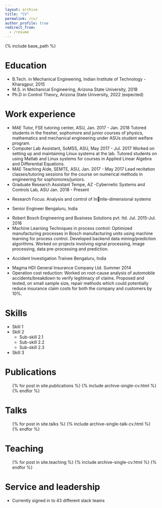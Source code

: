 ```yaml
---
layout: archive
title: "CV"
permalink: /cv/
author_profile: true
redirect_from:
  - /resume
---
```


{% include base_path %}

Education
======
* B.Tech. in Mechanical Engineering, Indian Institute of Technology - Kharagpur, 2015
* M.S. in Mechanical Engineering, Arizona State University, 2018
* Ph.D in Control Theory, Arizona State University, 2022 (expected)

Work experience
======
* MAE Tutor, FSE tutoring center, ASU, Jan. 2017 - Jan. 2018
Tutored students in the fresher, sophomore and junior courses of physics, mathematics and mechanical engineering under
ASUs student welfare program.
* Computer Lab Assistant, SoMSS, ASU, May 2017 - Jul. 2017
Worked on setting up and maintaining Linux systems at the lab. Tutored students on using Matlab and Linux systems
for courses in Applied Linear Algebra and Differential Equations.
* MAE Teaching Aide, SEMTE, ASU, Jan. 2017 - May 2017
Lead recitation classes/tutoring sessions for the course on numerical methods in engineering for sophomores/juniors.
* Graduate Research Assistant Tempe, AZ
-Cybernetic Systems and Controls Lab, ASU Jan. 2018 - Present
- Research Focus: Analysis and control of Innite-dimensional systems
* Senior Engineer Bengaluru, India
- Robert Bosch Engineering and Business Solutions pvt. ltd. Jul. 2015-Jul. 2016
- Machine Learning Techniques in process control: Optimized manufacturing processes in Bosch manufacturing units
using machine learning for process control. Developed backend data mining/prediction algorithms. Worked on projects
involving signal processing, image processing, data pre-processing and prediction.
* Accident Investigation Trainee Bengaluru, India
- Magma HDI General Insurance Company Ltd. Summer 2014
- Operation cost reduction: Worked on root-cause analysis of automobile accidents/breakdown to verify legitimacy of
claims. Proposed and tested, on small sample size, repair methods which could potentially reduce insurance claim costs for
both the company and customers by 10%.
  
Skills
======
* Skill 1
* Skill 2
  * Sub-skill 2.1
  * Sub-skill 2.2
  * Sub-skill 2.3
* Skill 3

Publications
======
  <ul>{% for post in site.publications %}
    {% include archive-single-cv.html %}
  {% endfor %}</ul>
  
Talks
======
  <ul>{% for post in site.talks %}
    {% include archive-single-talk-cv.html %}
  {% endfor %}</ul>
  
Teaching
======
  <ul>{% for post in site.teaching %}
    {% include archive-single-cv.html %}
  {% endfor %}</ul>
  
Service and leadership
======
* Currently signed in to 43 different slack teams
